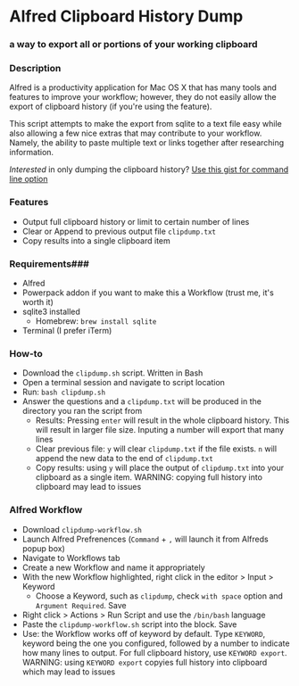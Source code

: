 # Alfred Clipboard History Dump #
### a way to export all or portions of your working clipboard ###

### Description ###
Alfred is a productivity application for Mac OS X that has many tools and features to improve your workflow; however, they do not easily allow the export of clipboard history (if you're using the feature).

This script attempts to make the export from sqlite to a text file easy while also allowing a few nice extras that may contribute to your workflow. Namely, the ability to paste multiple text or links together after researching information.

_Interested_ in only dumping the clipboard history? [Use this gist for command line option](https://gist.github.com/T-Rave/3400f876e0f4226a09681e069bf28a68)

### Features ###
* Output full clipboard history or limit to certain number of lines
* Clear or Append to previous output file `clipdump.txt`
* Copy results into a single clipboard item

### Requirements###
* Alfred
* Powerpack addon if you want to make this a Workflow (trust me, it's worth it)
* sqlite3 installed
	* Homebrew: `brew install sqlite`
* Terminal (I prefer iTerm)

### How-to ###
* Download the `clipdump.sh` script. Written in Bash
* Open a terminal session and navigate to script location
* Run: `bash clipdump.sh`
* Answer the questions and a `clipdump.txt` will be produced in the directory you ran the script from
	* Results: Pressing `enter` will result in the whole clipboard history. This will result in larger file size. Inputing a number will export that many lines
	* Clear previous file: `y` will clear `clipdump.txt` if the file exists. `n` will append the new data to the end of `clipdump.txt`
	* Copy results: using `y` will place the output of `clipdump.txt` into your clipboard as a single item. WARNING: copying full history into clipboard may lead to issues

### Alfred Workflow ###
* Download `clipdump-workflow.sh`
* Launch Alfred Prefrenences (`Command` + `,` will launch it from Alfreds popup box)
* Navigate to Workflows tab
* Create a new Workflow and name it appropriately
* With the new Workflow highlighted, right click in the editor > Input > Keyword
	* Choose a Keyword, such as `clipdump`, check `with space` option and `Argument Required`. Save
*  Right click > Actions > Run Script and use the `/bin/bash` language
* Paste the `clipdump-workflow.sh` script into the block. Save
* Use: the Workflow works off of keyword by default. Type `KEYWORD`, keyword being the one you configured, followed by a number to indicate how many lines to output. For full clipboard history, use `KEYWORD export`. WARNING: using `KEYWORD export` copyies full history into clipboard which may lead to issues
